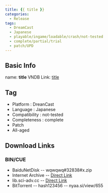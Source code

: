 ```yaml
---
title: {{ title }}
categories:
  - Release
tags:
  - DreamCast
  - Japanese
  - playable/ingame/loadable/crash/not-tested
  - complete/partial/trial
  - patch/UPD
---
```

## Basic Info

name: **title**
VNDB Link: [title](https://vndb.org/r)

## Tag
 - Platform : DreanCast
 - Language : Japanese
 - Compatibility : not-tested
 - Completeness : complete
 - Patch
 - All-aged

## Download Links
### BIN/CUE
 - BaiduNetDisk
 -- wqwqwq#32838#x.zip
 - Internet Archive
 -- [Direct Link]()
 - lib.sci-adv.cc
 -- [Direct Link]()
 - BitTorrent
 -- hash123456
 -- nyaa.si/view/655